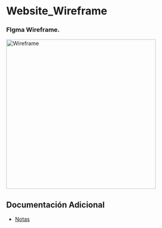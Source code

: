 # Website_Wireframe

### FIgma Wireframe.

<img src="https://github.com/rottioris/Website_Wireframe/assets/121737914/423b36b0-aa7a-45b7-a444-2c2217e8b6e1" alt="Wireframe" width="400"/>

## Documentación Adicional

- [Notas](/docs/notes.md)
